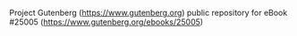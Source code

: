 Project Gutenberg (https://www.gutenberg.org) public repository for eBook #25005 (https://www.gutenberg.org/ebooks/25005)
